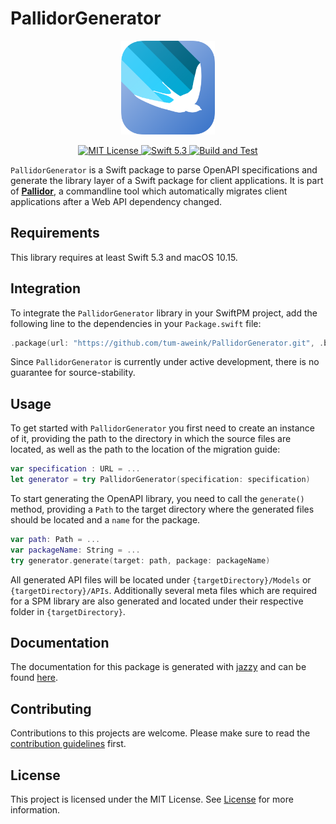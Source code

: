 # PallidorGenerator

<p align="center">
  <img width="150" src="https://github.com/Apodini/PallidorGenerator/blob/develop/Images/pallidor-icon.png">
</p>

<p align="center">
    <a href="LICENSE">
        <img src="https://img.shields.io/badge/license-MIT-brightgreen.svg" alt="MIT License">
    </a>
    <a href="https://swift.org">
        <img src="https://img.shields.io/badge/Swift-5.3-blue.svg" alt="Swift 5.3">
    </a>
    <a href="https://github.com/Apodini/PallidorGenerator">
        <img src="https://github.com/Apodini/PallidorGenerator/workflows/Build%20and%20Test/badge.svg" alt="Build and Test">
    </a>
</p>

<p>

`PallidorGenerator` is a Swift package to parse OpenAPI specifications and generate the library layer of a Swift package for client applications. 
It is part of [**Pallidor**](https://github.com/Apodini/Pallidor), a commandline tool which automatically migrates client applications after a Web API dependency changed.

</p>

## Requirements
This library requires at least Swift 5.3 and macOS 10.15.
## Integration
To integrate the `PallidorGenerator` library in your SwiftPM project, add the following line to the dependencies in your `Package.swift` file:
```swift
.package(url: "https://github.com/tum-aweink/PallidorGenerator.git", .branch("master"))
```
Since `PallidorGenerator` is currently under active development, there is no guarantee for source-stability.

## Usage
To get started with `PallidorGenerator` you first need to create an instance of it, providing the path to the directory in which the source files are located, as well as the path to the location of the migration guide:
```swift
var specification : URL = ...
let generator = try PallidorGenerator(specification: specification)
```
To start generating the OpenAPI library, you need to call the `generate()` method, providing a `Path` to the target directory where the generated files should be located and a `name` for the package.
```swift
var path: Path = ...
var packageName: String = ...
try generator.generate(target: path, package: packageName)
```
All generated API files will be located under `{targetDirectory}/Models` or `{targetDirectory}/APIs`.
Additionally several meta files which are required for a SPM library are also generated and located under their respective folder in `{targetDirectory}`.

## Documentation
The documentation for this package is generated with [jazzy](https://github.com/realm/jazzy) and can be found [here](https://apodini.github.io/PallidorGenerator/). 

## Contributing
Contributions to this projects are welcome. Please make sure to read the [contribution guidelines](https://github.com/Apodini/.github/blob/release/CONTRIBUTING.md) first.

## License
This project is licensed under the MIT License. See [License](https://github.com/Apodini/Template-Repository/blob/release/LICENSE) for more information.
